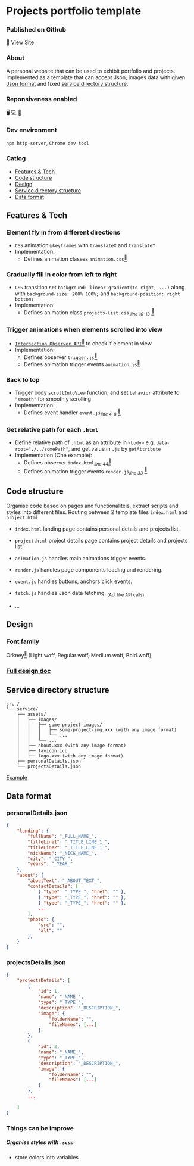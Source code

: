 # Projects portfolio template

### Published on Github

[:dart: View Site](https://god-t.github.io/Projects-portfolio-template/index.html)

### About

A personal website that can be used to exhibit portfolio and projects. Implemented as a template that can accept Json, images data with given [Json format](#json-format) and fixed [service directory structure](#service-directory-structure).

### Reponsiveness enabled

:desktop_computer: :computer: :iphone:

### Dev environment

`npm http-server`, `Chrome dev tool`

### Catlog

-   [Features & Tech](#features--tech)
-   [Code structure](#code-structure)
-   [Design](#design)
-   [Service directory structure](#service-directory-structure)
-   [Data format](#data-format)

## Features & Tech

### Element fly in from different directions

-   `CSS` animation `@keyframes` with `translateX` and `translateY`
-   Implementation:
    -   Defines animation classes `animation.css`[<sup>:link:</sup>](https://github.com/God-T/Projects-portfolio-template/blob/main/src/css/animation.css)

### Gradually fill in color from left to right

-   `CSS` transition set `background: linear-gradient(to right, ...)` along with `background-size: 200% 100%;` and `background-position: right bottom;`
-   Implementation:
    -   Defines animation class `projects-list.css` <sub>_line 10-13_</sub> [<sup>:link:</sup>](https://github.com/God-T/Projects-portfolio-template/blob/main/src/css/projects-list.css)

### Trigger animations when elements scrolled into view

-   [`Intersection Observer API`](https://blog.webdevsimplified.com/2022-01/intersection-observer/)[<sup>:link:</sup>](https://blog.webdevsimplified.com/2022-01/intersection-observer/) to check if element in view.
-   Implementation:
    -   Defines observer `trigger.js`[<sup>:link:</sup>](https://github.com/God-T/Projects-portfolio-template/blob/main/src/js/common/trigger.js)
    -   Defines animation trigger events `animation.js`[<sup>:link:</sup>](https://github.com/God-T/Projects-portfolio-template/blob/main/src/js/common/animation.js)

### Back to top

-   Trigger body `scrollIntoView` function, and set `behavior` attribute to `"smooth"` for smoothly scrolling
-   Implementation:
    -   Defines event handler `event.js`<sub>_line 4-8_</sub> [<sup>:link:</sup>](https://github.com/God-T/Projects-portfolio-template/blob/main/src/js/common/event.js)

### Get relative path for each `.html`

-   Define relative path of `.html` as an attribute in `<body>` e.g. `data-root="./../somePath"`, and get value in `.js` by `getAttribute`
-   Implementation (One example):
    -   Defines observer `index.html`<sub>_line 44_</sub>[<sup>:link:</sup>](https://github.com/God-T/Projects-portfolio-template/blob/main/src/index.html)
    -   Defines animation trigger events `render.js`<sub>_line 33_</sub> [<sup>:link:</sup>](https://github.com/God-T/Projects-portfolio-template/blob/main/src/js/common/render.js)

## Code structure

Organise code based on pages and functionaliteis, extract scripts and styles into different files. Routing between 2 template files `index.html` and `project.html`

-   `index.html` landing page contains personal details and projects list.
-   `project.html` project details page contains project details and projects list.

-   `animation.js` handles main animations trigger events.
-   `render.js` handles page components loading and rendering.
-   `event.js` handles buttons, anchors click events.
-   `fetch.js` handles Json data fetching. <sub>(Act like API calls)<sub>
-   ...

## Design

### Font family

Orkney[<sup>:link:</sup>](https://github.com/God-T/Projects-portfolio-template/tree/main/src/assets/fonts) (Light.woff, Regular.woff, Medium.woff, Bold.woff)

### [Full design doc](./design.pdf)

## Service directory structure

```
src /
└── service/
    ├── assets/
    │   ├── images/
    │   │   ├── some-project-images/
    │   │   │   ├── some-project-img.xxx (with any image format)
    │   │   │   └── ...
    │   │   └── ...
    │   ├── about.xxx (with any image format)
    │   ├── favicon.ico
    │   └── logo.xxx (with any image format)
    ├── personalDetails.json
    └── projectsDetails.json
```

[Example](https://github.com/God-T/Projects-portfolio-template/tree/main/src/service-template)

## Data format

### personalDetails.json

```JSON
{
    "landing": {
        "fullName": "_FULL_NAME_",
        "titleLine1": "_TITLE_LINE_1_",
        "titleLine2": "_TITLE_LINE_1_",
        "nickName": "_NICK_NAME_",
        "city": "_CITY_",
        "years": "_YEAR_"
    },
    "about": {
        "aboutText": "_ABOUT_TEXT_",
        "contactDetails": [
            { "type": "_TYPE_", "href": "" },
            { "type": "_TYPE_", "href": "" },
            { "type": "_TYPE_", "href": "" },
            ...
        ],
        "photo": {
            "src": "",
            "alt": ""
        },
    }
}
```

### projectsDetails.json

```JSON
{
    "projectsDetails": [
        {
            "id": 1,
            "name": "_NAME_",
            "type": "_TYPE_",
            "description": "_DESCRIPTION_",
            "image": {
                "folderName": "",
                "fileNames": [...]
            }
        },
        {
            "id": 2,
            "name": "_NAME_",
            "type": "_TYPE_",
            "description": "_DESCRIPTION_",
            "image": {
                "folderName": "",
                "fileNames": [...]
            }
        },
        ...

    ]
}
```

### Things can be improve

##### Organise styles with `.scss`

-   store colors into variables
